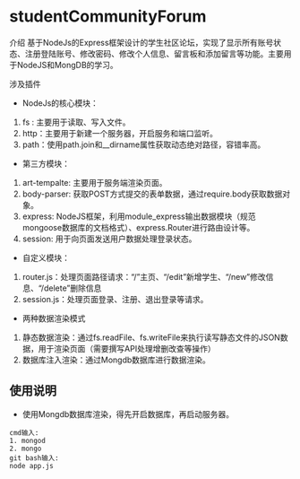 # studentCommunityForum
介绍
基于NodeJs的Express框架设计的学生社区论坛，实现了显示所有账号状态、注册登陆账号、修改密码、修改个人信息、留言板和添加留言等功能。主要用于NodeJS和MongDB的学习。

涉及插件
- NodeJs的核心模块：
1. fs : 主要用于读取、写入文件。
2. http：主要用于新建一个服务器，开启服务和端口监听。
3. path：使用path.join和__dirname属性获取动态绝对路径，容错率高。
- 第三方模块：
1. art-tempalte: 主要用于服务端渲染页面。
2. body-parser: 获取POST方式提交的表单数据，通过require.body获取数据对象。
3. express: NodeJS框架，利用module_express输出数据模块（规范mongoose数据库的文档格式）、express.Router进行路由设计等。
4. session: 用于向页面发送用户数据处理登录状态。
- 自定义模块：
1. router.js：处理页面路径请求：“/”主页、“/edit”新增学生、“/new”修改信息、“/delete”删除信息
2. session.js：处理页面登录、注册、退出登录等请求。
- 两种数据渲染模式
1. 静态数据渲染：通过fs.readFile、fs.writeFile来执行读写静态文件的JSON数据，用于渲染页面（需要撰写API处理增删改查等操作）
2. 数据库注入渲染：通过Mongdb数据库进行数据渲染。
## 使用说明
- 使用Mongdb数据库渲染，得先开启数据库，再启动服务器。
```
cmd输入:
1. mongod
2. mongo
git bash输入:
node app.js
```
